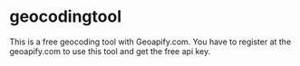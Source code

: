 # geocodingtool
This is a free geocoding tool with Geoapify.com. You have to register at the geoapify.com to use this tool and get the free api key.
